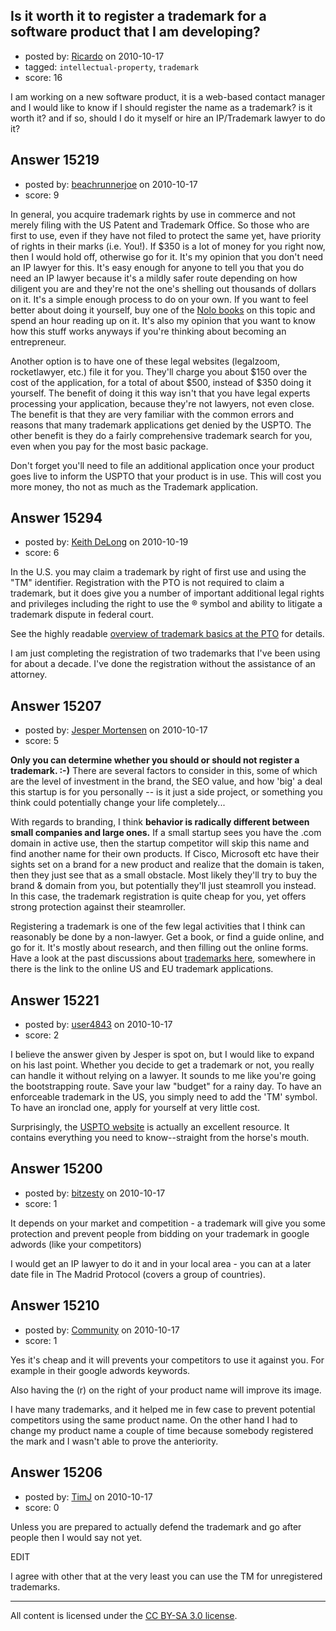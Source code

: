 ## Is it worth it to register a trademark for a software product that I am developing?

- posted by: [Ricardo](https://stackexchange.com/users/-1/42-ricardo) on 2010-10-17
- tagged: `intellectual-property`, `trademark`
- score: 16

I am working on a new software product, it is a web-based contact manager and I would like to know if I should register the name as a trademark? is it worth it? and if so, should I do it myself or hire an IP/Trademark lawyer to do it?


## Answer 15219

- posted by: [beachrunnerjoe](https://stackexchange.com/users/-1/4068-beachrunnerjoe) on 2010-10-17
- score: 9

<p>In general, you acquire trademark rights by use in commerce and not merely filing with the US Patent and Trademark Office. So those who are first to use, even if they have not filed to protect the same yet, have priority of rights in their marks (i.e. You!).  If $350 is a lot of money for you right now, then I would hold off, otherwise go for it.  It's my opinion that you don't need an IP lawyer for this.  It's easy enough for anyone to tell you that you do need an IP lawyer because it's a mildly safer route depending on how diligent you are and they're not the one's shelling out thousands of dollars on it.  It's a simple enough process to do on your own.  If you want to feel better about doing it yourself, buy one of the <a href="http://www.amazon.com/s/ref=nb_sb_noss?url=search-alias%3Daps&amp;field-keywords=nolo+trademark&amp;x=0&amp;y=0">Nolo books</a> on this topic and spend an hour reading up on it.  It's also my opinion that you want to know how this stuff works anyways if you're thinking about becoming an entrepreneur. </p>

<p>Another option is to have one of these legal websites (legalzoom, rocketlawyer, etc.) file it for you.  They'll charge you about $150 over the cost of the application, for a total of about $500, instead of $350 doing it yourself.  The benefit  of doing it this way isn't that you have legal experts processing your application, because they're not lawyers, not even close.  The benefit is that they are very familiar with the common errors and reasons that many trademark applications get denied by the USPTO.  The other benefit is they do a fairly comprehensive trademark search for you, even when you pay for the most basic package. </p>

<p>Don't forget you'll need to file an additional application once your product goes live to inform the USPTO that your product is in use.  This will cost you more money, tho not as much as the Trademark application.</p>



## Answer 15294

- posted by: [Keith DeLong](https://stackexchange.com/users/-1/888-keith-delong) on 2010-10-19
- score: 6

<p>In the U.S. you may claim a trademark by right of first use and using the "TM" identifier. Registration with the PTO is not required to claim a trademark, but it does give you a number of important additional legal rights and privileges including the right to use the ® symbol and ability to litigate a trademark dispute in federal court.</p>

<p>See the highly readable <a href="http://www.uspto.gov/trademarks/basics/index.jsp">overview of trademark basics at the PTO</a> for details.</p>

<p>I am just completing the registration of two trademarks that I've been using for about a decade. I've done the registration without the assistance of an attorney. </p>



## Answer 15207

- posted by: [Jesper Mortensen](https://stackexchange.com/users/-1/1261-jesper-mortensen) on 2010-10-17
- score: 5

<p><strong>Only you can determine whether you should or should not register a trademark. :-)</strong> There are several factors to consider in this, some of which are the level of investment in the brand, the SEO value, and how 'big' a deal this startup is for you personally -- is it just a side project, or something you think could potentially change your life completely...</p>

<p>With regards to branding, I think <strong>behavior is radically different between small companies and large ones.</strong> If a small startup sees you have the .com domain in active use, then the startup competitor will skip this name and find another name for their own products. If Cisco, Microsoft etc have their sights set on a brand for a new product and realize that the domain is taken, then they just see that as a small obstacle. Most likely they'll try to buy the brand &amp; domain from you, but potentially they'll just steamroll you instead. In this case, the trademark registration is quite cheap for you, yet offers strong protection against their steamroller.</p>

<p>Registering a trademark is one of the few legal activities that I think can reasonably be done by a non-lawyer. Get a book, or find a guide online, and go for it. It's mostly about research, and then filling out the online forms. Have a look at the past discussions about <a href="http://answers.onstartups.com/questions/tagged/trademark">trademarks here</a>, somewhere in there is the link to the online US and EU trademark applications.</p>



## Answer 15221

- posted by: [user4843](https://stackexchange.com/users/-1/4843-user4843) on 2010-10-17
- score: 2

<p>I believe the answer given by Jesper is spot on, but I would like to expand on his last point. Whether you decide to get a trademark or not, you really can handle it without relying on a lawyer. It sounds to me like you're going the bootstrapping route. Save your law "budget" for a rainy day. To have an enforceable trademark in the US, you simply need to add the 'TM' symbol. To have an ironclad one, apply for yourself at very little cost.</p>

<p>Surprisingly, the <a href="http://www.uspto.gov/trademarks/index.jsp" rel="nofollow">USPTO website</a> is actually an excellent resource. It contains everything you need to know--straight from the horse's mouth.  </p>



## Answer 15200

- posted by: [bitzesty](https://stackexchange.com/users/-1/3050-bitzesty) on 2010-10-17
- score: 1

It depends on your market and competition - a trademark will give you some protection and prevent people from bidding on your trademark in google adwords (like your competitors)

I would get an IP lawyer to do it and in your local area - you can at a later date file in The Madrid Protocol (covers a group of countries).


## Answer 15210

- posted by: [Community](https://stackexchange.com/users/-1/-1-community) on 2010-10-17
- score: 1

Yes it's cheap and it will prevents your competitors to use it against you. For example in their google adwords keywords.

Also having the (r) on the right of your product name will improve its image.

I have many trademarks, and it helped me in few case to prevent potential competitors using the same product name. On the other hand I had to change my product name a couple of time because somebody registered the mark and I wasn't able to prove the anteriority.


## Answer 15206

- posted by: [TimJ](https://stackexchange.com/users/-1/1172-timj) on 2010-10-17
- score: 0

Unless you are prepared to actually defend the trademark and go after people then I would say not yet.


EDIT

I agree with other that at the very least you can use the TM for unregistered trademarks.



---

All content is licensed under the [CC BY-SA 3.0 license](https://creativecommons.org/licenses/by-sa/3.0/).
